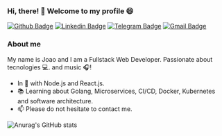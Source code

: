 ### Hi, there! 👋 Welcome to my profile 😄 

[![Github Badge](https://img.shields.io/badge/-Github-000?style=flat-square&logo=Github&logoColor=white&link=https://github.com/jhortale)](https://github.com/jhortale)
[![Linkedin Badge](https://img.shields.io/badge/-LinkedIn-blue?style=flat-square&logo=Linkedin&logoColor=white&link=https://www.linkedin.com/in/jhortale/)](https://www.linkedin.com/in/jhortale/)
[![Telegram Badge](https://img.shields.io/badge/-Telegram-1ca0f1?style=flat-square&labelColor=1ca0f1&logo=telegram&logoColor=white&link=https://t.me/jhortale)](https://t.me/jhortale)
[![Gmail Badge](https://img.shields.io/badge/-Gmail-c14438?style=flat-square&logo=Gmail&logoColor=white&link=mailto:jhortale@gmail.com)](mailto:jhortale@gmail.com)

### About me

My name is Joao and I am a Fullstack Web Developer. Passionate about tecnologies 💻. and music 🎧!
  
- In 💜 with  Node.js and React.js. 
- 📚  Learning about Golang, Microservices, CI/CD, Docker, Kubernetes and software architecture.
- 📫  Please do not hesitate to contact me.

![Anurag's GitHub stats](https://github-readme-stats.vercel.app/api?username=jhortale&show_icons=true&theme=dracula)



<!--
**jhortale/jhortale** is a ✨ _special_ ✨ repository because its `README.md` (this file) appears on your GitHub profile.

Here are some ideas to get you started:

- 🔭 I’m currently working on ...
- 🌱 I’m currently learning ...
- 👯 I’m looking to collaborate on ...
- 🤔 I’m looking for help with ...
- 💬 Ask me about ...
- 📫 How to reach me: ...
- 😄 Pronouns: ...
- ⚡ Fun fact: ...
-->
